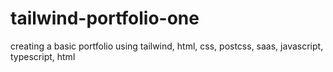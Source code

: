 # tailwind-portfolio-one
creating a basic portfolio using tailwind, html, css, postcss, saas, javascript, typescript, html
